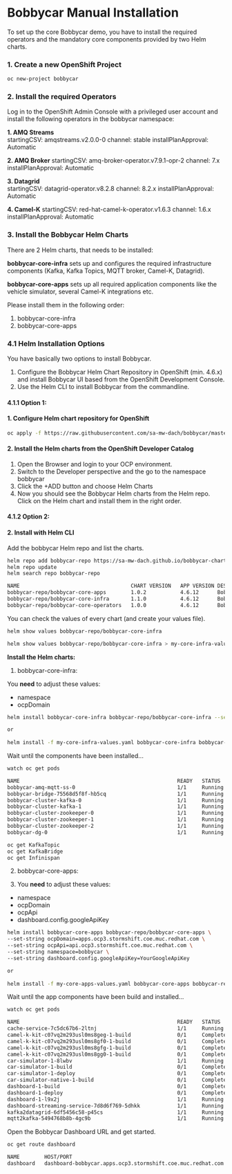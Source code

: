 # Bobbycar Manual Installation
To set up the core Bobbycar demo, you have to install the required operators and the mandatory core components provided by two Helm charts.

### 1. Create a new OpenShift Project
````sh
oc new-project bobbycar
````

### 2. Install the required Operators

Log in to the OpenShift Admin Console with a privileged user account and install the following operators in the bobbycar namespace:  

**1. AMQ Streams**  
startingCSV: amqstreams.v2.0.0-0
channel: stable
installPlanApproval: Automatic

**2. AMQ Broker**
startingCSV: amq-broker-operator.v7.9.1-opr-2
channel: 7.x
installPlanApproval: Automatic

**3. Datagrid**  
startingCSV: datagrid-operator.v8.2.8
channel: 8.2.x
installPlanApproval: Automatic

**4. Camel-K**
startingCSV: red-hat-camel-k-operator.v1.6.3
channel: 1.6.x
installPlanApproval: Automatic

### 3. Install the Bobbycar Helm Charts

There are 2 Helm charts, that needs to be installed:

**bobbycar-core-infra** sets up and configures the required infrastructure components (Kafka, Kafka Topics, MQTT broker, Camel-K, Datagrid).

**bobbycar-core-apps** sets up all required application components like the vehicle simulator, several Camel-K integrations etc.

Please install them in the following order:
1. bobbycar-core-infra
2. bobbycar-core-apps

### 4.1 Helm Installation Options

You have basically two options to install Bobbycar.
1. Configure the Bobbycar Helm Chart Repository in OpenShift (min. 4.6.x) and install Bobbycar UI based from the OpenShift Development Console.
2. Use the Helm CLI to install Bobbycar from the commandline.

#### 4.1.1 Option 1:

#### 1. Configure Helm chart repository for OpenShift

```sh
oc apply -f https://raw.githubusercontent.com/sa-mw-dach/bobbycar/master/helm/helm-repo.yaml
```

#### 2. Install the Helm charts from the OpenShift Developer Catalog

1. Open the Browser and login to your OCP environment.
2. Switch to the Developer perspective and the go to the namespace bobbycar
3. Click the +ADD button and choose Helm Charts
4. Now you should see the Bobbycar Helm charts from the Helm repo. Click on the Helm chart and install them in the right order.

#### 4.1.2 Option 2:

#### 2. Install with Helm CLI

Add the bobbycar Helm repo and list the charts.
```sh
helm repo add bobbycar-repo https://sa-mw-dach.github.io/bobbycar-charts/
helm repo update
helm search repo bobbycar-repo

NAME                                 	CHART VERSION	APP VERSION	DESCRIPTION
bobbycar-repo/bobbycar-core-apps     	1.0.2        	4.6.12     	Bobbycar core infrastructure components
bobbycar-repo/bobbycar-core-infra    	1.1.0        	4.6.12     	Bobbycar core infrastructure components
bobbycar-repo/bobbycar-core-operators	1.0.0        	4.6.12     	Bobbycar core operators
```

You can check the values of every chart (and create your values file). 
```sh
helm show values bobbycar-repo/bobbycar-core-infra

helm show values bobbycar-repo/bobbycar-core-infra > my-core-infra-values.yaml
```

**Install the Helm charts:**

1. bobbycar-core-infra:  

You **need** to adjust these values:
- namespace
- ocpDomain

```sh
helm install bobbycar-core-infra bobbycar-repo/bobbycar-core-infra --set-string namespace=bobbycar --set-string ocpDomain=apps.ocp3.stormshift.coe.muc.redhat.com

or
 
helm install -f my-core-infra-values.yaml bobbycar-core-infra bobbycar-repo/bobbycar-core-infra
```
Wait until the components have been installed...
```sh
watch oc get pods

NAME                                                   READY   STATUS      RESTARTS   AGE
bobbycar-amq-mqtt-ss-0                                 1/1     Running     0          3d2h
bobbycar-bridge-75568d5f8f-hb5cq                       1/1     Running     0          26h
bobbycar-cluster-kafka-0                               1/1     Running     0          26h
bobbycar-cluster-kafka-1                               1/1     Running     0          26h
bobbycar-cluster-zookeeper-0                           1/1     Running     0          26h
bobbycar-cluster-zookeeper-1                           1/1     Running     0          26h
bobbycar-cluster-zookeeper-2                           1/1     Running     0          26h
bobbycar-dg-0                                          1/1     Running     0          3d2h

oc get KafkaTopic
oc get KafkaBridge
oc get Infinispan
```

2. bobbycar-core-apps:

3. You **need** to adjust these values:
- namespace
- ocpDomain
- ocpApi
- dashboard.config.googleApiKey

```sh
helm install bobbycar-core-apps bobbycar-repo/bobbycar-core-apps \
--set-string ocpDomain=apps.ocp3.stormshift.coe.muc.redhat.com \
--set-string ocpApi=api.ocp3.stormshift.coe.muc.redhat.com \
--set-string namespace=bobbycar \
--set-string dashboard.config.googleApiKey=YourGoogleApiKey

or
 
helm install -f my-core-apps-values.yaml bobbycar-core-apps bobbycar-repo/bobbycar-core-apps
```
Wait until the app components have been build and installed...

```sh
watch oc get pods

NAME                                                   READY   STATUS      RESTARTS   AGE
cache-service-7c5dc67b6-2ltnj                          1/1     Running     0          3d2h
camel-k-kit-c07vq2m293usl0ms8geg-1-build               0/1     Completed   0          3d2h
camel-k-kit-c07vq2m293usl0ms8gf0-1-build               0/1     Completed   0          3d2h
camel-k-kit-c07vq2m293usl0ms8gfg-1-build               0/1     Completed   0          3d2h
camel-k-kit-c07vq2m293usl0ms8gg0-1-build               0/1     Completed   0          3d2h
car-simulator-1-8lwbv                                  1/1     Running     0          3d2h
car-simulator-1-build                                  0/1     Completed   0          3d2h
car-simulator-1-deploy                                 0/1     Completed   0          3d2h
car-simulator-native-1-build                           0/1     Completed   0          3d2h
dashboard-1-build                                      0/1     Completed   0          3d2h
dashboard-1-deploy                                     0/1     Completed   0          3d2h
dashboard-1-l9x2j                                      1/1     Running     0          3d2h
dashboard-streaming-service-7d8d6f769-5dhkk            1/1     Running     0          3d2h
kafka2datagrid-6df5456c58-p45cs                        1/1     Running     0          3d2h
mqtt2kafka-5494768b8b-4gc9b                            1/1     Running     0          3d2h
```

Open the Bobbycar Dashboard URL and get started.
```sh
oc get route dashboard

NAME        HOST/PORT                                                    PATH   SERVICES    PORT       TERMINATION   WILDCARD
dashboard   dashboard-bobbycar.apps.ocp3.stormshift.coe.muc.redhat.com          dashboard   8080-tcp                 None
```
